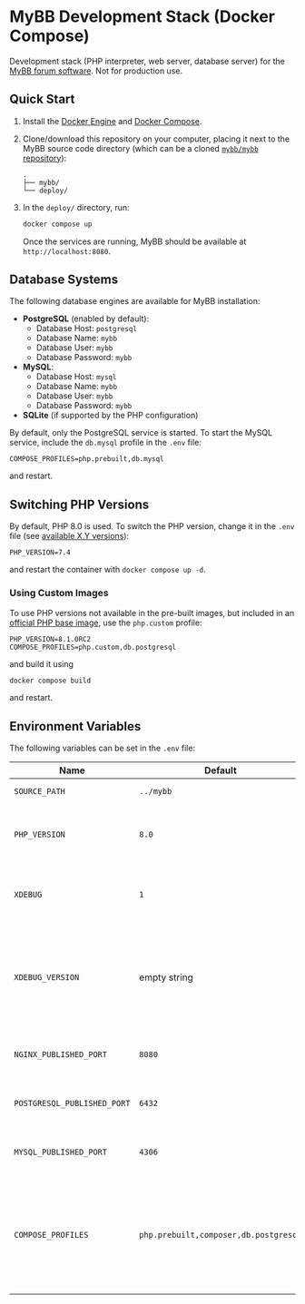 # MyBB Development Stack (Docker Compose)

Development stack (PHP interpreter, web server, database server) for the [MyBB forum software](https://mybb.com). Not for production use.

## Quick Start
1. Install the [Docker Engine](https://docs.docker.com/engine/install/) and [Docker Compose](https://docs.docker.com/compose/install/).
2. Clone/download this repository on your computer, placing it next to the MyBB source code directory (which can be a cloned [`mybb/mybb` repository](https://github.com/mybb/mybb)):

   ```
   .
   ├── mybb/
   └── deploy/
   ```

3. In the `deploy/` directory, run:

   ```sh
   docker compose up
   ```

   Once the services are running, MyBB should be available at `http://localhost:8080`.

## Database Systems
The following database engines are available for MyBB installation:
- **PostgreSQL** (enabled by default):
  - Database Host: `postgresql`
  - Database Name: `mybb`
  - Database User: `mybb`
  - Database Password: `mybb`
- **MySQL**:
  - Database Host: `mysql`
  - Database Name: `mybb`
  - Database User: `mybb`
  - Database Password: `mybb`
- **SQLite** (if supported by the PHP configuration)


By default, only the PostgreSQL service is started. To start the MySQL service, include the `db.mysql` profile in the `.env` file:
```dotenv
COMPOSE_PROFILES=php.prebuilt,db.mysql
```
and restart.

## Switching PHP Versions
By default, PHP 8.0 is used. To switch the PHP version, change it in the `.env` file (see [available X.Y versions](https://dockerfile.readthedocs.io/en/latest/content/DockerImages/dockerfiles/php-dev.html#docker-image-tags)):
```dotenv
PHP_VERSION=7.4
```

and restart the container with `docker compose up -d`.

### Using Custom Images
To use PHP versions not available in the pre-built images, but included in an [official PHP base image](https://hub.docker.com/_/php?tab=tags&page=1&ordering=last_updated), use the  `php.custom` profile:
```dotenv
PHP_VERSION=8.1.0RC2
COMPOSE_PROFILES=php.custom,db.postgresql
```
and build it using
```sh
docker compose build
```
and restart.

## Environment Variables
The following variables can be set in the `.env` file:

Name | Default | Description
---|---|---
`SOURCE_PATH` | `../mybb` | Path to served files
`PHP_VERSION` | `8.0` | PHP version to use. Depends on available base images
`XDEBUG` | `1` | Whether to install [Xdebug](https://xdebug.org/) when building a custom PHP image
`XDEBUG_VERSION` | empty string | Which version of the [Xdebug Pecl package](https://pecl.php.net/package/xdebug) to install when building a custom PHP image (see [compatibility](https://xdebug.org/docs/compat))
`NGINX_PUBLISHED_PORT` | `8080` | The port accessible from the host machine 
`POSTGRESQL_PUBLISHED_PORT` | `6432` | The port accessible from the host machine
`MYSQL_PUBLISHED_PORT` | `4306` | The port accessible from the host machine
`COMPOSE_PROFILES` | `php.prebuilt,composer,db.postgresql` | - PHP image (`prebuilt` or `custom`)<br>- auto-install Composer dependencies<br>- database service (`postgresql` or `mysql`)
